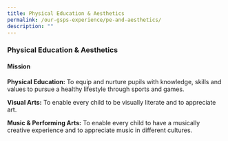 ```yaml
---
title: Physical Education & Aesthetics
permalink: /our-gsps-experience/pe-and-aesthetics/
description: ""
---
```


### **Physical Education & Aesthetics**
#### **Mission**
**Physical Education:** To equip and nurture pupils with knowledge, skills and values to pursue a healthy lifestyle through sports and games.

**Visual Arts:** To enable every child to be visually literate and to appreciate art.   

**Music & Performing Arts:** To enable every child to have a musically creative experience and to appreciate music in different cultures.
